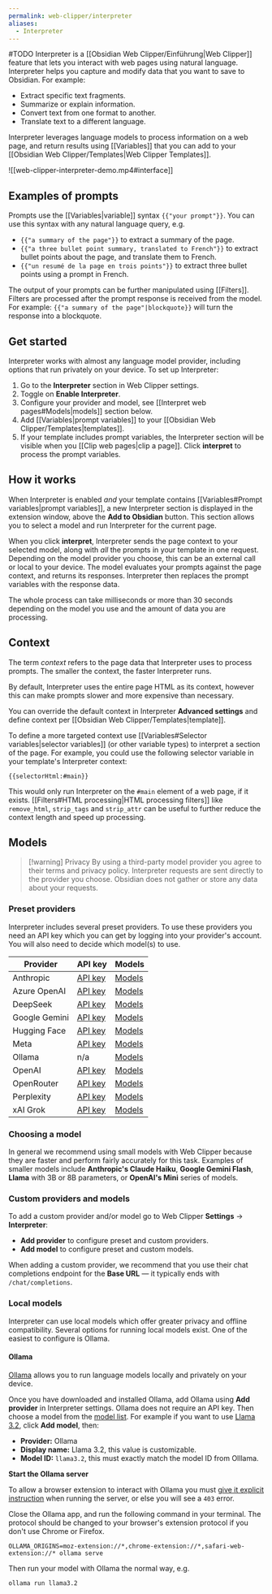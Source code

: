 ```yaml
---
permalink: web-clipper/interpreter
aliases:
  - Interpreter
---
```

#TODO
Interpreter is a [[Obsidian Web Clipper/Einführung|Web Clipper]] feature that lets you interact with web pages using natural language. Interpreter helps you capture and modify data that you want to save to Obsidian. For example:

- Extract specific text fragments.
- Summarize or explain information.
- Convert text from one format to another.
- Translate text to a different language.

Interpreter leverages language models to process information on a web page, and return results using [[Variables]] that you can add to your [[Obsidian Web Clipper/Templates|Web Clipper Templates]].

![[web-clipper-interpreter-demo.mp4#interface]]

## Examples of prompts

Prompts use the [[Variables|variable]] syntax `{{"your prompt"}}`. You can use this syntax with any natural language query, e.g.

- `{{"a summary of the page"}}` to extract a summary of the page.
- `{{"a three bullet point summary, translated to French"}}` to extract bullet points about the page, and translate them to French.
- `{{"un resumé de la page en trois points"}}` to extract three bullet points using a prompt in French.

The output of your prompts can be further manipulated using [[Filters]]. Filters are processed after the prompt response is received from the model. For example: `{{"a summary of the page"|blockquote}}` will turn the response into a blockquote.

## Get started

Interpreter works with almost any language model provider, including options that run privately on your device. To set up Interpreter:

1. Go to the **Interpreter** section in Web Clipper settings.
2. Toggle on **Enable Interpreter**.
3. Configure your provider and model, see [[Interpret web pages#Models|models]] section below.
4. Add [[Variables|prompt variables]] to your [[Obsidian Web Clipper/Templates|templates]].
5. If your template includes prompt variables, the Interpreter section will be visible when you [[Clip web pages|clip a page]]. Click **interpret** to process the prompt variables.

## How it works

When Interpreter is enabled *and* your template contains [[Variables#Prompt variables|prompt variables]], a new Interpreter section is displayed in the extension window, above the **Add to Obsidian** button. This section allows you to select a model and run Interpreter for the current page.

When you click **interpret**, Interpreter sends the page context to your selected model, along with *all* the prompts in your template in one request. Depending on the model provider you choose, this can be an external call or local to your device. The model evaluates your prompts against the page context, and returns its responses. Interpreter then replaces the prompt variables with the response data.

The whole process can take milliseconds or more than 30 seconds depending on the model you use and the amount of data you are processing.

## Context

The term *context* refers to the page data that Interpreter uses to process prompts. The smaller the context, the faster Interpreter runs. 

By default, Interpreter uses the entire page HTML as its context, however this can make prompts slower and more expensive than necessary.

You can override the default context in Interpreter **Advanced settings** and define context per [[Obsidian Web Clipper/Templates|template]].

To define a more targeted context use [[Variables#Selector variables|selector variables]] (or other variable types) to interpret a section of the page. For example, you could use the following selector variable in your template's Interpreter context:

```
{{selectorHtml:#main}}
```

 This would only run Interpreter on the `#main` element of a web page, if it exists. [[Filters#HTML processing|HTML processing filters]] like `remove_html`, `strip_tags` and `strip_attr` can be useful to further reduce the context length and speed up processing.

## Models

> [!warning] Privacy
> By using a third-party model provider you agree to their terms and privacy policy. Interpreter requests are sent directly to the provider you choose. Obsidian does not gather or store any data about your requests.

### Preset providers

Interpreter includes several preset providers. To use these providers you need an API key which you can get by logging into your provider's account. You will also need to decide which model(s) to use.

| Provider           | API&nbsp;key                                                | Models                                                                               |
| ------------------ | ----------------------------------------------------------- | ------------------------------------------------------------------------------------ |
| Anthropic          | [API&nbsp;key](https://console.anthropic.com/settings/keys) | [Models](https://docs.anthropic.com/en/docs/about-claude/models)                     |
| Azure&nbsp;OpenAI  | [API&nbsp;key](https://oai.azure.com/portal/)               | [Models](https://learn.microsoft.com/en-us/azure/ai-services/openai/concepts/models) |
| DeepSeek           | [API key](https://platform.deepseek.com/api_keys)           | [Models](https://api-docs.deepseek.com/quick_start/pricing)                          |
| Google&nbsp;Gemini | [API&nbsp;key](https://aistudio.google.com/apikey)          | [Models](https://ai.google.dev/gemini-api/docs/models/gemini)                        |
| Hugging Face       | [API key](https://huggingface.co/settings/tokens)           | [Models](https://huggingface.co/models?pipeline_tag=text-generation&sort=trending)   |
| Meta               | [API key](https://llama.developer.meta.com)                 | [Models](https://llama.developer.meta.com/docs/models)                               |
| Ollama             | n/a                                                         | [Models](https://ollama.com/search)                                                  |
| OpenAI             | [API&nbsp;key](https://platform.openai.com/api-keys)        | [Models](https://platform.openai.com/docs/models)                                    |
| OpenRouter         | [API&nbsp;key](https://openrouter.ai/settings/keys)         | [Models](https://openrouter.ai/models)                                               |
| Perplexity         | [API key](https://www.perplexity.ai/settings/api)           | [Models](https://docs.perplexity.ai/guides/model-cards)                              |
| xAI Grok           | [API key](https://console.x.ai/team/default/api-keys)       | [Models](https://docs.x.ai/docs/models)                                              |

### Choosing a model

In general we recommend using small models with Web Clipper because they are faster and perform fairly accurately for this task. Examples of smaller models include **Anthropic's Claude Haiku**, **Google Gemini Flash**, **Llama** with 3B or 8B parameters, or **OpenAI's Mini** series of models.

### Custom providers and models

To add a custom provider and/or model go to Web Clipper **Settings** → **Interpreter**:

- **Add provider** to configure preset and custom providers.
- **Add model** to configure preset and custom models.

When adding a custom provider, we recommend that you use their chat completions endpoint for the **Base URL** — it typically ends with `/chat/completions`.

### Local models

Interpreter can use local models which offer greater privacy and offline compatibility. Several options for running local models exist. One of the easiest to configure is Ollama.

#### Ollama

[Ollama](https://ollama.com/) allows you to run language models locally and privately on your device. 

Once you have downloaded and installed Ollama, add Ollama using **Add provider** in Interpreter settings. Ollama does not require an API key. Then choose a model from the [model list](https://ollama.com/search). For example if you want to use [Llama 3.2](https://ollama.com/library/llama3.2), click **Add model**, then:

- **Provider:** Ollama
- **Display name:** Llama 3.2, this value is customizable.
- **Model ID:** `llama3.2`, this must exactly match the model ID from Olllama.

**Start the Ollama server**

To allow a browser extension to interact with Ollama you must [give it explicit instruction](https://github.com/ollama/ollama/issues/2308) when running the server, or else you will see a `403` error. 

Close the Ollama app, and run the following command in your terminal. The protocol should be changed to your browser's extension protocol if you don't use Chrome or Firefox.

```
OLLAMA_ORIGINS=moz-extension://*,chrome-extension://*,safari-web-extension://* ollama serve
```

Then run your model with Ollama the normal way, e.g.

```
ollama run llama3.2
```

